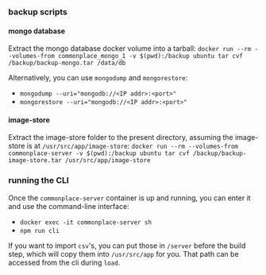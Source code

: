 ### backup scripts

#### mongo database
Extract the mongo database docker volume into a tarball:
`docker run --rm --volumes-from commonplace_mongo_1 -v $(pwd):/backup ubuntu tar cvf /backup/backup-mongo.tar /data/db`

Alternatively, you can use `mongodump` and `mongorestore`:
 * `mongodump --uri="mongodb://<IP addr>:<port>"`
 * `mongorestore --uri="mongodb://<IP addr>:<port>"`

#### image-store

Extract the image-store folder to the present directory, assuming the image-store is at `/usr/src/app/image-store`:
`docker run --rm --volumes-from commonplace-server -v $(pwd):/backup ubuntu tar cvf /backup/backup-image-store.tar /usr/src/app/image-store`

### running the CLI

Once the `commonplace-server` container is up and running, you can enter it and use the command-line interface:
 * `docker exec -it commonplace-server sh`
 * `npm run cli`

If you want to import `csv`'s, you can put those in `/server` before the build step, which will copy them into `/usr/src/app` for you. That path can be accessed from the cli during `load`.